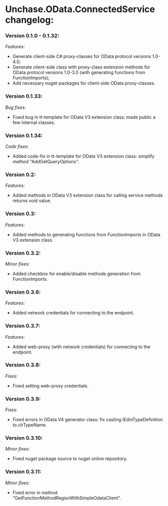 # Unchase.OData.ConnectedService сhangelog:

### Version 0.1.0 - 0.1.32:

*Features:*

- Generate client-side C# proxy-classes for OData protocol versions 1.0-4.0;
- Generate client-side class with proxy-class extension methods for OData protocol versions 1.0-3.0 (with generating functions from FunctionImports);
- Add necessary nuget-packages for client-side OData proxy-classes.

### Version 0.1.33:

*Bug fixes:*

- Fixed bug in tt-template for OData V3 extension class: made public a few internal classes.

### Version 0.1.34:

*Code fixes:*

- Added code-fix in tt-template for OData V3 extension class: simplify method "AddGetQueryOptions".

### Version 0.2:

*Features:*

- Added methods in OData V3 extension class for calling service methods returns void value.

### Version 0.3:

*Features:*

- Added methods to generating functions from FunctionImports in OData V3 extension class.

### Version 0.3.2:

*Minor fixes:*

- Added checkbox for enable/disable methods generation from FunctionImports.

### Version 0.3.6:

*Features:*

- Added network credentials for connecting to the endpoint.

### Version 0.3.7:

*Features:*

- Added web-proxy (with network credentials) for connecting to the endpoint.

### Version 0.3.8:

*Fixes:*

- Fixed setting web-proxy credentials.

### Version 0.3.9:

*Fixes:*

- Fixed errors in  OData V4 generator class: fix casting IEdmTypeDefinition to clrTypeName.

### Version 0.3.10:

*Minor fixes:*

- Fixed nuget package source to nuget online repository.

### Version 0.3.11:

*Minor fixes:*

- Fixed error in method "GetFunctionMethodRegionWithSimpleOdataClient".


 